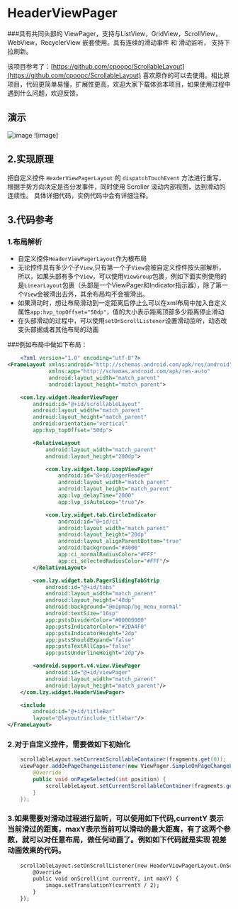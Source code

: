 # HeaderViewPager
###具有共同头部的 ViewPager，支持与ListView，GridView，ScrollView，WebView，RecyclerView 嵌套使用。具有连续的滑动事件 和 滑动监听， 支持下拉刷新。

该项目参考了：[https://github.com/cpoopc/ScrollableLayout](https://github.com/cpoopc/ScrollableLayout) 喜欢原作的可以去使用。相比原项目，代码更简单易懂，扩展性更高，欢迎大家下载体验本项目，如果使用过程中遇到什么问题，欢迎反馈。

## 演示
 ![image](http://7xss53.com2.z0.glb.clouddn.com/headerviewpager/demo1.png) ![image]
## 2.实现原理
把自定义控件 `HeaderViewPagerLayout` 的 `dispatchTouchEvent` 方法进行重写，根据手势方向决定是否分发事件，同时使用 Scroller 滚动内部视图，达到滑动的连续性。 具体详细代码，实例代码中会有详细注释。

## 3.代码参考
### 1.布局解析
 * 自定义控件`HeaderViewPagerLayout`作为根布局
 * 无论控件具有多少个子`View`,只有第一个子`View`会被自定义控件按头部解析，所以，如果头部有多个`View`，可以使用`ViewGroup`包裹，例如下面实例使用的是`LinearLayout`包裹（头部是一个ViewPager和Indicator指示器），除了第一个`View`会被滑出去外，其余布局均不会被滑出。
 * 如果滑动时，想让布局滑动到一定距离后停止么可以在xml布局中加入自定义属性`app:hvp_topOffset="50dp"`，值的大小表示距离顶部多少距离停止滑动
 * 在头部滑动的过程中，可以使用`setOnScrollListener`设置滑动监听，动态改变头部据或者其他布局的动画
 
###例如布局中做如下布局：
```xml
	<?xml version="1.0" encoding="utf-8"?>
<FrameLayout xmlns:android="http://schemas.android.com/apk/res/android"
             xmlns:app="http://schemas.android.com/apk/res-auto"
             android:layout_width="match_parent"
             android:layout_height="match_parent">

    <com.lzy.widget.HeaderViewPager
        android:id="@+id/scrollableLayout"
        android:layout_width="match_parent"
        android:layout_height="match_parent"
        android:orientation="vertical"
        app:hvp_topOffset="50dp">

        <RelativeLayout
            android:layout_width="match_parent"
            android:layout_height="200dp">

            <com.lzy.widget.loop.LoopViewPager
                android:id="@+id/pagerHeader"
                android:layout_width="match_parent"
                android:layout_height="match_parent"
                app:lvp_delayTime="2000"
                app:lvp_isAutoLoop="true"/>

            <com.lzy.widget.tab.CircleIndicator
                android:id="@+id/ci"
                android:layout_width="match_parent"
                android:layout_height="20dp"
                android:layout_alignParentBottom="true"
                android:background="#4000"
                app:ci_normalRadiusColor="#FFF"
                app:ci_selectedRadiusColor="#FFF"/>
        </RelativeLayout>

        <com.lzy.widget.tab.PagerSlidingTabStrip
            android:id="@+id/tabs"
            android:layout_width="match_parent"
            android:layout_height="40dp"
            android:background="@mipmap/bg_menu_normal"
            android:textSize="16sp"
            app:pstsDividerColor="#00000000"
            app:pstsIndicatorColor="#2DA4F0"
            app:pstsIndicatorHeight="2dp"
            app:pstsShouldExpand="false"
            app:pstsTextAllCaps="false"
            app:pstsUnderlineHeight="2dp"/>

        <android.support.v4.view.ViewPager
            android:id="@+id/viewPager"
            android:layout_width="match_parent"
            android:layout_height="match_parent"/>
    </com.lzy.widget.HeaderViewPager>

    <include
        android:id="@+id/titleBar"
        layout="@layout/include_titlebar"/>
</FrameLayout>
```
### 2.对于自定义控件，需要做如下初始化
```java
	scrollableLayout.setCurrentScrollableContainer(fragments.get(0));
    viewPager.addOnPageChangeListener(new ViewPager.SimpleOnPageChangeListener() {
        @Override
        public void onPageSelected(int position) {
            scrollableLayout.setCurrentScrollableContainer(fragments.get(position));
        }
    });
```
### 3.如果需要对滑动过程进行监听，可以使用如下代码,currentY 表示当前滑过的距离，maxY表示当前可以滑动的最大距离，有了这两个参数，就可以对任意布局，做任何动画了。例如如下代码就是实现 视差动画效果的代码。
```xml
	scrollableLayout.setOnScrollListener(new HeaderViewPagerLayout.OnScrollListener() {
        @Override
        public void onScroll(int currentY, int maxY) {
            image.setTranslationY(currentY / 2);
        }
    });
```
